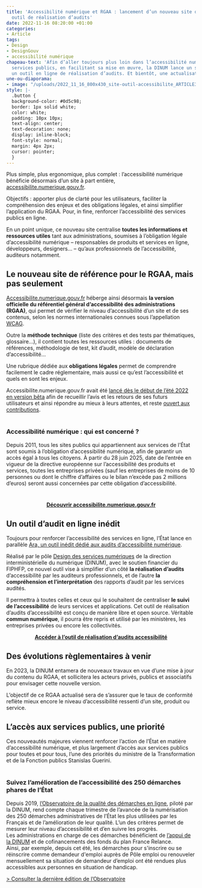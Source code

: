 ```yaml
---
title: 'Accessibilité numérique et RGAA : lancement d’un nouveau site dédié et d’un
  outil de réalisation d’audits'
date: 2022-11-16 08:20:00 +01:00
categories:
- Article
tags:
- Design
- DesignGouv
- accessibilité numérique
chapeau-text: 'Afin d’aller toujours plus loin dans l’accessibilité numérique des
  services publics, en facilitant sa mise en œuvre, la DINUM lance un site dédié et
  un outil en ligne de réalisation d’audits. Et bientôt, une actualisation du RGAA. '
une-ou-diaporama:
- image: "/uploads/2022_11_16_800x430_site-outil-accessibilite_ARTICLE3.jpg"
style: |-
  .button {
  background-color: #0d5c98;
  border: 1px solid white;
  color: white;
  padding: 10px 10px;
  text-align: center;
  text-decoration: none;
  display: inline-block;
  font-style: normal;
  margin: 4px 2px;
  cursor: pointer;
  }
---
```


Plus simple, plus ergonomique, plus complet : l’accessibilité numérique bénéficie désormais d’un site à part entière, [accessibilite.numerique.gouv.fr](https://accessibilite.numerique.gouv.fr/ "accessibilite.numerique.gouv.fr - Lien externe").

Objectifs : apporter plus de clarté pour les utilisateurs, faciliter la compréhension des enjeux et des obligations légales, et ainsi simplifier l’application du RGAA. Pour, in fine, renforcer l’accessibilité des services publics en ligne.

En un point unique, ce nouveau site centralise **toutes les informations et ressources utiles** tant aux administrations, soumises à l’obligation légale d’accessibilité numérique – responsables de produits et services en ligne, développeurs, designers… – qu’aux professionnels de l’accessibilité, auditeurs notamment.

## Le nouveau site de référence pour le RGAA, mais pas seulement

[Accessibilite.numerique.gouv.fr](https://accessibilite.numerique.gouv.fr/ "accessibilite.numerique.gouv.fr - Lien externe") héberge ainsi désormais **la version officielle du référentiel général d’accessibilité des administrations (RGAA)**, qui permet de vérifier le niveau d’accessibilité d’un site et de ses contenus, selon les normes internationales connues sous l’appellation [WCAG](https://www.w3.org/TR/WCAG21/ "WCAG - lien externe").

Outre la **méthode technique** (liste des critères et des tests par thématiques, glossaire…), il contient toutes les ressources utiles : documents de références, méthodologie de test, kit d’audit, modèle de déclaration d’accessibilité…

Une rubrique dédiée aux **obligations légales** permet de comprendre facilement le cadre réglementaire, mais aussi ce qu’est l’accessibilité et quels en sont les enjeux.

Accessibilite.numerique.gouv.fr avait été [lancé dès le début de l’été 2022 en version bêta](https://www.numerique.gouv.fr/actualites/accessibilite-bientot-un-nouveau-site-pour-le-rgaa-testez-la-version-beta-et-donnez-votre-avis/) afin de recueillir l’avis et les retours de ses futurs utilisateurs et ainsi répondre au mieux à leurs attentes, et reste [ouvert aux contributions](https://accessibilite.numerique.gouv.fr/infos/contributions/ "ouvert aux contributions - Lien externe").

<div class="encadre noir" style="margin-bottom:40px"><h3 style="margin-top: 40px;">Accessibilité numérique : qui est concerné ?</h3><p>Depuis 2011, tous les sites publics qui appartiennent aux services de l’État sont soumis à l’obligation d’accessibilité numérique, afin de garantir un accès égal à tous les citoyens. À partir du 28 juin 2025, date de l’entrée en vigueur de la directive européenne sur l’accessibilité des produits et services, toutes les entreprises privées (sauf les entreprises de moins de 10 personnes ou dont le chiffre d’affaires ou le bilan n’excède pas 2 millions d’euros) seront aussi concernées par cette obligation d’accessibilité.</p></div>

<div align="center" style="margin-bottom: 30px"><a href="https://accessibilite.numerique.gouv.fr" class="button"><b>Découvrir accessibilite.numerique.gouv.fr</b></a></div>


## Un outil d’audit en ligne inédit

Toujours pour renforcer l’accessibilité des services en ligne, l’État lance en parallèle [Ara, un outil inédit dédié aux audits d’accessibilité numérique](https://ara.numerique.gouv.fr/ "Ara, un outil inédit dédié aux audits d’accessibilité numérique - Lien externe").

Réalisé par le pôle [Design des services numériques](https://design.numerique.gouv.fr "Design des services numériques - lien externe") de la direction interministérielle du numérique (DINUM), avec le soutien financier du FIPHFP, ce nouvel outil vise à simplifier d’un côté **la réalisation d’audits** d’accessibilité par les auditeurs professionnels, et de l’autre **la compréhension et l’interprétation** des rapports d’audit par les services audités.

Il permettra à toutes celles et ceux qui le souhaitent de centraliser **le suivi de l’accessibilité** de leurs services et applications. Cet outil de réalisation d’audits d’accessibilité est conçu de manière libre et open source. Véritable **commun numérique**, il pourra être repris et utilisé par les ministères, les entreprises privées ou encore les collectivités.

<div align="center" style="margin-bottom: 30px"><a href="https://ara.numerique.gouv.fr/" class="button"><b>Accéder à l’outil de réalisation d’audits accessibilité</b></a></div>



## Des évolutions règlementaires à venir

En 2023, la DINUM entamera de nouveaux travaux en vue d’une mise à jour du contenu du RGAA, et sollicitera les acteurs privés, publics et associatifs pour envisager cette nouvelle version.

L’objectif de ce RGAA actualisé sera de s’assurer que le taux de conformité reflète mieux encore le niveau d’accessibilité ressenti d’un site, produit ou service.

## L’accès aux services publics, une priorité

Ces nouveautés majeures viennent renforcer l’action de l’État en matière d’accessibilité numérique, et plus largement d’accès aux services publics pour toutes et pour tous, l’une des priorités du ministre de la Transformation et de la Fonction publics Stanislas Guerini.

<div class="encadre noir" style="margin-bottom:40px"><h3 style="margin-top: 40px;">Suivez l’amélioration de l’accessibilité des 250 démarches phares de l’État</h3><p>Depuis 2019, <a href="https://observatoire.numerique.gouv.fr/" title="l’Observatoire de la qualité des démarches en ligne - lien externe">l’Observatoire de la qualité des démarches en ligne</a>, piloté par la DINUM, rend compte chaque trimestre de l’avancée de la numérisation des 250 démarches administratives de l’État les plus utilisées par les Français et de l’amélioration de leur qualité. L’un des critères permet de mesurer leur niveau d’accessibilité et d’en suivre les progrès.
<br>Les administrations en charge de ces démarches bénéficient de <a href="https://design.numerique.gouv.fr/accompagnement/" title="l’appui de la DINUM - lien externe">l’appui de la DINUM</a> et de cofinancements des fonds du plan France Relance.
<br>Ainsi, par exemple, depuis cet été, les démarches pour s'inscrire ou se réinscrire comme demandeur d'emploi auprès de Pôle emploi ou renouveler mensuellement sa situation de demandeur d’emploi ont été rendues plus accessibles aux personnes en situation de handicap.</p>
<p><a href="https://observatoire.numerique.gouv.fr/" title="Consulter la dernière édition de l’Observatoire - Lien externe">> Consulter la dernière édition de l’Observatoire</a></p></div>